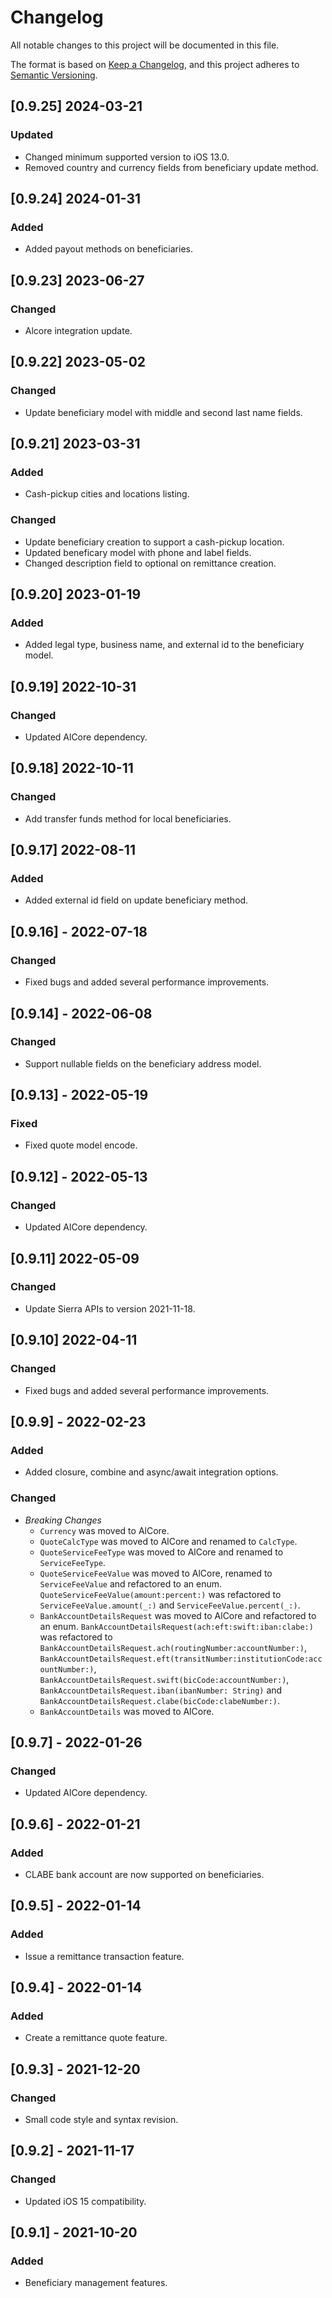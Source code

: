 # Changelog
All notable changes to this project will be documented in this file.

The format is based on [Keep a Changelog](https://keepachangelog.com/en/1.1.0/),
and this project adheres to [Semantic Versioning](https://semver.org/spec/v2.0.0.html).


## [0.9.25] 2024-03-21

### Updated
- Changed minimum supported version to iOS 13.0.
- Removed country and currency fields from beneficiary update method.


## [0.9.24] 2024-01-31

### Added
- Added payout methods on beneficiaries.


## [0.9.23] 2023-06-27

### Changed
- Alcore integration update.


## [0.9.22] 2023-05-02

### Changed
- Update beneficiary model with middle and second last name fields.


## [0.9.21] 2023-03-31

### Added
- Cash-pickup cities and locations listing.

### Changed
- Update beneficiary creation to support a cash-pickup location.
- Updated beneficary model with phone and label fields.
- Changed description field to optional on remittance creation.


## [0.9.20] 2023-01-19

### Added
- Added legal type, business name, and external id to the beneficiary model.


## [0.9.19] 2022-10-31

### Changed
- Updated AlCore dependency.


## [0.9.18] 2022-10-11

### Changed
- Add transfer funds method for local beneficiaries.


## [0.9.17] 2022-08-11

### Added
- Added external id field on update beneficiary method.


## [0.9.16] - 2022-07-18

### Changed
- Fixed bugs and added several performance improvements.


## [0.9.14] - 2022-06-08

### Changed
- Support nullable fields on the beneficiary address model.


## [0.9.13] - 2022-05-19

### Fixed
- Fixed quote model encode.


## [0.9.12] - 2022-05-13

### Changed
- Updated AlCore dependency.


## [0.9.11] 2022-05-09

### Changed
- Update Sierra APIs to version 2021-11-18.


## [0.9.10] 2022-04-11

### Changed
- Fixed bugs and added several performance improvements.


## [0.9.9] - 2022-02-23

### Added
- Added closure, combine and async/await integration options.

### Changed
- *Breaking Changes*
    - `Currency` was moved to AlCore.
    - `QuoteCalcType` was moved to AlCore and renamed to `CalcType`.
    - `QuoteServiceFeeType` was moved to AlCore and renamed to `ServiceFeeType`.
    - `QuoteServiceFeeValue` was moved to AlCore, renamed to `ServiceFeeValue` and refactored to an enum. `QuoteServiceFeeValue(amount:percent:)` was refactored to `ServiceFeeValue.amount(_:)` and `ServiceFeeValue.percent(_:)`.
    - `BankAccountDetailsRequest` was moved to AlCore and refactored to an enum. `BankAccountDetailsRequest(ach:eft:swift:iban:clabe:)` was refactored to `BankAccountDetailsRequest.ach(routingNumber:accountNumber:)`, `BankAccountDetailsRequest.eft(transitNumber:institutionCode:accountNumber:)`, `BankAccountDetailsRequest.swift(bicCode:accountNumber:)`, `BankAccountDetailsRequest.iban(ibanNumber: String)` and `BankAccountDetailsRequest.clabe(bicCode:clabeNumber:)`.
    - `BankAccountDetails` was moved to AlCore.


## [0.9.7] - 2022-01-26

### Changed
- Updated AlCore dependency.


## [0.9.6] - 2022-01-21

### Added
- CLABE bank account are now supported on beneficiaries.


## [0.9.5] - 2022-01-14

### Added
- Issue a remittance transaction feature.


## [0.9.4] - 2022-01-14

### Added
- Create a remittance quote feature.


## [0.9.3] - 2021-12-20

### Changed
- Small code style and syntax revision.


## [0.9.2] - 2021-11-17

### Changed
- Updated iOS 15 compatibility.


## [0.9.1] - 2021-10-20

### Added
- Beneficiary management features.
